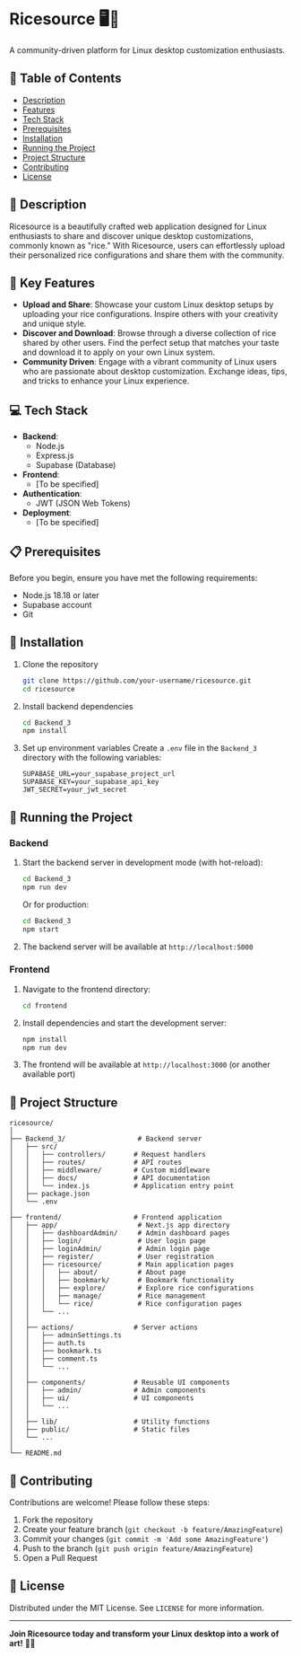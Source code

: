 # Ricesource 🖥️🎨

A community-driven platform for Linux desktop customization enthusiasts.

## 📝 Table of Contents
- [Description](#description)
- [Features](#key-features)
- [Tech Stack](#tech-stack)
- [Prerequisites](#prerequisites)
- [Installation](#installation)
- [Running the Project](#running-the-project)
- [Project Structure](#project-structure)
- [Contributing](#contributing)
- [License](#license)

## 🌟 Description

Ricesource is a beautifully crafted web application designed for Linux enthusiasts to share and discover unique desktop customizations, commonly known as "rice." With Ricesource, users can effortlessly upload their personalized rice configurations and share them with the community.

## 🚀 Key Features

- **Upload and Share**: Showcase your custom Linux desktop setups by uploading your rice configurations. Inspire others with your creativity and unique style.
- **Discover and Download**: Browse through a diverse collection of rice shared by other users. Find the perfect setup that matches your taste and download it to apply on your own Linux system.
- **Community Driven**: Engage with a vibrant community of Linux users who are passionate about desktop customization. Exchange ideas, tips, and tricks to enhance your Linux experience.

## 💻 Tech Stack

- **Backend**: 
  - Node.js
  - Express.js
  - Supabase (Database)
- **Frontend**: 
  - [To be specified]
- **Authentication**: 
  - JWT (JSON Web Tokens)
- **Deployment**: 
  - [To be specified]

## 📋 Prerequisites

Before you begin, ensure you have met the following requirements:

- Node.js 18.18 or later
- Supabase account
- Git

## 🔧 Installation

1. Clone the repository
   ```bash
   git clone https://github.com/your-username/ricesource.git
   cd ricesource
   ```

2. Install backend dependencies
   ```bash
   cd Backend_3
   npm install
   ```

3. Set up environment variables
   Create a `.env` file in the `Backend_3` directory with the following variables:
   ```
   SUPABASE_URL=your_supabase_project_url
   SUPABASE_KEY=your_supabase_api_key
   JWT_SECRET=your_jwt_secret
   ```

## 🏃 Running the Project

### Backend

1. Start the backend server in development mode (with hot-reload):
   ```bash
   cd Backend_3
   npm run dev
   ```
   Or for production:
   ```bash
   cd Backend_3
   npm start
   ```

2. The backend server will be available at `http://localhost:5000`

### Frontend

1. Navigate to the frontend directory:
   ```bash
   cd frontend
   ```

2. Install dependencies and start the development server:
   ```bash
   npm install
   npm run dev
   ```

3. The frontend will be available at `http://localhost:3000` (or another available port)

## 📂 Project Structure

```
ricesource/
│
├── Backend_3/                  # Backend server
│   ├── src/
│   │   ├── controllers/       # Request handlers
│   │   ├── routes/            # API routes
│   │   ├── middleware/        # Custom middleware
│   │   ├── docs/              # API documentation
│   │   └── index.js           # Application entry point
│   ├── package.json
│   └── .env
│
├── frontend/                  # Frontend application
│   ├── app/                    # Next.js app directory
│   │   ├── dashboardAdmin/     # Admin dashboard pages
│   │   ├── login/              # User login page
│   │   ├── loginAdmin/         # Admin login page
│   │   ├── register/           # User registration
│   │   ├── ricesource/         # Main application pages
│   │   │   ├── about/          # About page
│   │   │   ├── bookmark/       # Bookmark functionality
│   │   │   ├── explore/        # Explore rice configurations
│   │   │   ├── manage/         # Rice management
│   │   │   └── rice/           # Rice configuration pages
│   │   └── ...
│   │
│   ├── actions/               # Server actions
│   │   ├── adminSettings.ts
│   │   ├── auth.ts
│   │   ├── bookmark.ts
│   │   ├── comment.ts
│   │   └── ...
│   │
│   ├── components/            # Reusable UI components
│   │   ├── admin/             # Admin components
│   │   ├── ui/                # UI components
│   │   └── ...
│   │
│   ├── lib/                   # Utility functions
│   ├── public/                # Static files
│   └── ...
│
└── README.md
```

## 🤝 Contributing

Contributions are welcome! Please follow these steps:

1. Fork the repository
2. Create your feature branch (`git checkout -b feature/AmazingFeature`)
3. Commit your changes (`git commit -m 'Add some AmazingFeature'`)
4. Push to the branch (`git push origin feature/AmazingFeature`)
5. Open a Pull Request

## 📄 License

Distributed under the MIT License. See `LICENSE` for more information.

---

**Join Ricesource today and transform your Linux desktop into a work of art!** 🐧✨
